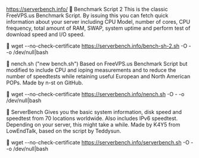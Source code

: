 https://serverbench.info/
 
Benchmark Script 2
This is the classic FreeVPS.us Benchmark Script. By issuing this you can fetch quick information about your server including CPU Model, number of cores, CPU frequency, total amount of RAM, SWAP, system uptime and perform test of download speed and I/O speed.

 wget --no-check-certificate https://serverbench.info/bench-sh-2.sh -O - -o /dev/null|bash

 nench.sh ("new bench.sh")
Based on FreeVPS.us Benchmark Script but modified to include CPU and ioping measurements and to reduce the number of speedtests while retaining useful European and North American POPs. Made by n-st on GitHub.

 wget --no-check-certificate https://serverbench.info/nench.sh -O - -o /dev/null|bash

 ServerBench
Gives you the basic system information, disk speed and speedtest from 70 locations worldwide. Also includes IPv6 speedtest. Depending on your server, this might take a while. Made by K4Y5 from LowEndTalk, based on the script by Teddysun.

 wget --no-check-certificate https://serverbench.info/serverbench.sh -O - -o /dev/null|bash
